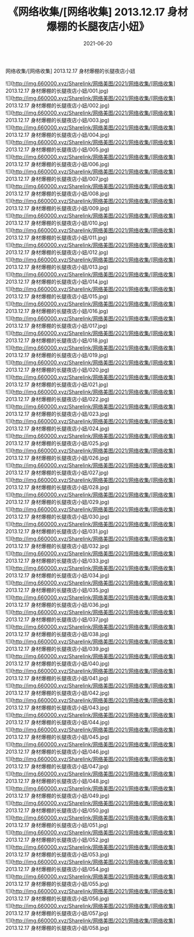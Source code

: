 ﻿---
layout: post
title:  《网络收集/[网络收集] 2013.12.17 身材爆棚的长腿夜店小妞》
date:   2021-06-20
img: http://img.660000.xyz/Sharelink/网络美图/2021/网络收集/[网络收集] 2013.12.17 身材爆棚的长腿夜店小妞/000.jpg
categories: [美女, 清纯, 唯美]
---

网络收集/[网络收集] 2013.12.17 身材爆棚的长腿夜店小妞

 ![](http://img.660000.xyz/Sharelink/网络美图/2021/网络收集/[网络收集] 2013.12.17 身材爆棚的长腿夜店小妞/001.jpg) <br>![](http://img.660000.xyz/Sharelink/网络美图/2021/网络收集/[网络收集] 2013.12.17 身材爆棚的长腿夜店小妞/002.jpg) <br>![](http://img.660000.xyz/Sharelink/网络美图/2021/网络收集/[网络收集] 2013.12.17 身材爆棚的长腿夜店小妞/003.jpg) <br>![](http://img.660000.xyz/Sharelink/网络美图/2021/网络收集/[网络收集] 2013.12.17 身材爆棚的长腿夜店小妞/004.jpg) <br>![](http://img.660000.xyz/Sharelink/网络美图/2021/网络收集/[网络收集] 2013.12.17 身材爆棚的长腿夜店小妞/005.jpg) <br>![](http://img.660000.xyz/Sharelink/网络美图/2021/网络收集/[网络收集] 2013.12.17 身材爆棚的长腿夜店小妞/006.jpg) <br>![](http://img.660000.xyz/Sharelink/网络美图/2021/网络收集/[网络收集] 2013.12.17 身材爆棚的长腿夜店小妞/007.jpg) <br>![](http://img.660000.xyz/Sharelink/网络美图/2021/网络收集/[网络收集] 2013.12.17 身材爆棚的长腿夜店小妞/008.jpg) <br>![](http://img.660000.xyz/Sharelink/网络美图/2021/网络收集/[网络收集] 2013.12.17 身材爆棚的长腿夜店小妞/009.jpg) <br>![](http://img.660000.xyz/Sharelink/网络美图/2021/网络收集/[网络收集] 2013.12.17 身材爆棚的长腿夜店小妞/010.jpg) <br>![](http://img.660000.xyz/Sharelink/网络美图/2021/网络收集/[网络收集] 2013.12.17 身材爆棚的长腿夜店小妞/011.jpg) <br>![](http://img.660000.xyz/Sharelink/网络美图/2021/网络收集/[网络收集] 2013.12.17 身材爆棚的长腿夜店小妞/012.jpg) <br>![](http://img.660000.xyz/Sharelink/网络美图/2021/网络收集/[网络收集] 2013.12.17 身材爆棚的长腿夜店小妞/013.jpg) <br>![](http://img.660000.xyz/Sharelink/网络美图/2021/网络收集/[网络收集] 2013.12.17 身材爆棚的长腿夜店小妞/014.jpg) <br>![](http://img.660000.xyz/Sharelink/网络美图/2021/网络收集/[网络收集] 2013.12.17 身材爆棚的长腿夜店小妞/015.jpg) <br>![](http://img.660000.xyz/Sharelink/网络美图/2021/网络收集/[网络收集] 2013.12.17 身材爆棚的长腿夜店小妞/016.jpg) <br>![](http://img.660000.xyz/Sharelink/网络美图/2021/网络收集/[网络收集] 2013.12.17 身材爆棚的长腿夜店小妞/017.jpg) <br>![](http://img.660000.xyz/Sharelink/网络美图/2021/网络收集/[网络收集] 2013.12.17 身材爆棚的长腿夜店小妞/018.jpg) <br>![](http://img.660000.xyz/Sharelink/网络美图/2021/网络收集/[网络收集] 2013.12.17 身材爆棚的长腿夜店小妞/019.jpg) <br>![](http://img.660000.xyz/Sharelink/网络美图/2021/网络收集/[网络收集] 2013.12.17 身材爆棚的长腿夜店小妞/020.jpg) <br>![](http://img.660000.xyz/Sharelink/网络美图/2021/网络收集/[网络收集] 2013.12.17 身材爆棚的长腿夜店小妞/021.jpg) <br>![](http://img.660000.xyz/Sharelink/网络美图/2021/网络收集/[网络收集] 2013.12.17 身材爆棚的长腿夜店小妞/022.jpg) <br>![](http://img.660000.xyz/Sharelink/网络美图/2021/网络收集/[网络收集] 2013.12.17 身材爆棚的长腿夜店小妞/023.jpg) <br>![](http://img.660000.xyz/Sharelink/网络美图/2021/网络收集/[网络收集] 2013.12.17 身材爆棚的长腿夜店小妞/024.jpg) <br>![](http://img.660000.xyz/Sharelink/网络美图/2021/网络收集/[网络收集] 2013.12.17 身材爆棚的长腿夜店小妞/025.jpg) <br>![](http://img.660000.xyz/Sharelink/网络美图/2021/网络收集/[网络收集] 2013.12.17 身材爆棚的长腿夜店小妞/026.jpg) <br>![](http://img.660000.xyz/Sharelink/网络美图/2021/网络收集/[网络收集] 2013.12.17 身材爆棚的长腿夜店小妞/027.jpg) <br>![](http://img.660000.xyz/Sharelink/网络美图/2021/网络收集/[网络收集] 2013.12.17 身材爆棚的长腿夜店小妞/028.jpg) <br>![](http://img.660000.xyz/Sharelink/网络美图/2021/网络收集/[网络收集] 2013.12.17 身材爆棚的长腿夜店小妞/029.jpg) <br>![](http://img.660000.xyz/Sharelink/网络美图/2021/网络收集/[网络收集] 2013.12.17 身材爆棚的长腿夜店小妞/030.jpg) <br>![](http://img.660000.xyz/Sharelink/网络美图/2021/网络收集/[网络收集] 2013.12.17 身材爆棚的长腿夜店小妞/031.jpg) <br>![](http://img.660000.xyz/Sharelink/网络美图/2021/网络收集/[网络收集] 2013.12.17 身材爆棚的长腿夜店小妞/032.jpg) <br>![](http://img.660000.xyz/Sharelink/网络美图/2021/网络收集/[网络收集] 2013.12.17 身材爆棚的长腿夜店小妞/033.jpg) <br>![](http://img.660000.xyz/Sharelink/网络美图/2021/网络收集/[网络收集] 2013.12.17 身材爆棚的长腿夜店小妞/034.jpg) <br>![](http://img.660000.xyz/Sharelink/网络美图/2021/网络收集/[网络收集] 2013.12.17 身材爆棚的长腿夜店小妞/035.jpg) <br>![](http://img.660000.xyz/Sharelink/网络美图/2021/网络收集/[网络收集] 2013.12.17 身材爆棚的长腿夜店小妞/036.jpg) <br>![](http://img.660000.xyz/Sharelink/网络美图/2021/网络收集/[网络收集] 2013.12.17 身材爆棚的长腿夜店小妞/037.jpg) <br>![](http://img.660000.xyz/Sharelink/网络美图/2021/网络收集/[网络收集] 2013.12.17 身材爆棚的长腿夜店小妞/038.jpg) <br>![](http://img.660000.xyz/Sharelink/网络美图/2021/网络收集/[网络收集] 2013.12.17 身材爆棚的长腿夜店小妞/039.jpg) <br>![](http://img.660000.xyz/Sharelink/网络美图/2021/网络收集/[网络收集] 2013.12.17 身材爆棚的长腿夜店小妞/040.jpg) <br>![](http://img.660000.xyz/Sharelink/网络美图/2021/网络收集/[网络收集] 2013.12.17 身材爆棚的长腿夜店小妞/041.jpg) <br>![](http://img.660000.xyz/Sharelink/网络美图/2021/网络收集/[网络收集] 2013.12.17 身材爆棚的长腿夜店小妞/042.jpg) <br>![](http://img.660000.xyz/Sharelink/网络美图/2021/网络收集/[网络收集] 2013.12.17 身材爆棚的长腿夜店小妞/043.jpg) <br>![](http://img.660000.xyz/Sharelink/网络美图/2021/网络收集/[网络收集] 2013.12.17 身材爆棚的长腿夜店小妞/044.jpg) <br>![](http://img.660000.xyz/Sharelink/网络美图/2021/网络收集/[网络收集] 2013.12.17 身材爆棚的长腿夜店小妞/045.jpg) <br>![](http://img.660000.xyz/Sharelink/网络美图/2021/网络收集/[网络收集] 2013.12.17 身材爆棚的长腿夜店小妞/046.jpg) <br>![](http://img.660000.xyz/Sharelink/网络美图/2021/网络收集/[网络收集] 2013.12.17 身材爆棚的长腿夜店小妞/047.jpg) <br>![](http://img.660000.xyz/Sharelink/网络美图/2021/网络收集/[网络收集] 2013.12.17 身材爆棚的长腿夜店小妞/048.jpg) <br>![](http://img.660000.xyz/Sharelink/网络美图/2021/网络收集/[网络收集] 2013.12.17 身材爆棚的长腿夜店小妞/049.jpg) <br>![](http://img.660000.xyz/Sharelink/网络美图/2021/网络收集/[网络收集] 2013.12.17 身材爆棚的长腿夜店小妞/050.jpg) <br>![](http://img.660000.xyz/Sharelink/网络美图/2021/网络收集/[网络收集] 2013.12.17 身材爆棚的长腿夜店小妞/051.jpg) <br>![](http://img.660000.xyz/Sharelink/网络美图/2021/网络收集/[网络收集] 2013.12.17 身材爆棚的长腿夜店小妞/052.jpg) <br>![](http://img.660000.xyz/Sharelink/网络美图/2021/网络收集/[网络收集] 2013.12.17 身材爆棚的长腿夜店小妞/053.jpg) <br>![](http://img.660000.xyz/Sharelink/网络美图/2021/网络收集/[网络收集] 2013.12.17 身材爆棚的长腿夜店小妞/054.jpg) <br>![](http://img.660000.xyz/Sharelink/网络美图/2021/网络收集/[网络收集] 2013.12.17 身材爆棚的长腿夜店小妞/055.jpg) <br>![](http://img.660000.xyz/Sharelink/网络美图/2021/网络收集/[网络收集] 2013.12.17 身材爆棚的长腿夜店小妞/056.jpg) <br>![](http://img.660000.xyz/Sharelink/网络美图/2021/网络收集/[网络收集] 2013.12.17 身材爆棚的长腿夜店小妞/057.jpg) <br>![](http://img.660000.xyz/Sharelink/网络美图/2021/网络收集/[网络收集] 2013.12.17 身材爆棚的长腿夜店小妞/058.jpg) <br>
